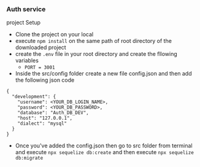 ### Auth service

project Setup
- Clone the project on your local
- execute `npm install` on the same path of root directory of the downloaded project
- create the  `.env` file in your root directory and create the fllowing variables
    -   `PORT = 3001`
- Inside the src/config folder create a new file config.json and then add the following json code
```
{
  "development": {
    "username": <YOUR_DB_LOGIN_NAME>,
    "password": <YOUR_DB_PASSWORD>,
    "database": "Auth_DB_DEV",
    "host": "127.0.0.1",
    "dialect": "mysql"
  }
}
```

- Once you've added the config.json then go to src folder from terminal and execute `npx sequelize db:create` and then execute `npx sequelize db:migrate`